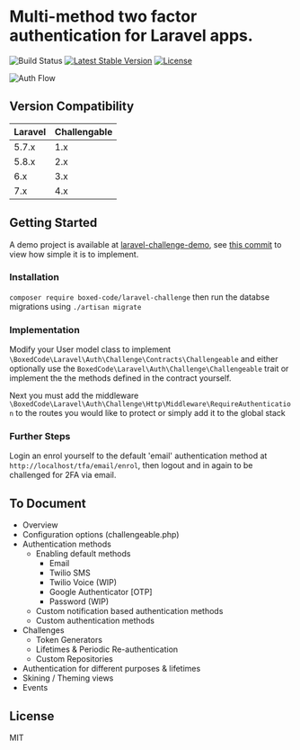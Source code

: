 # Multi-method two factor authentication for Laravel apps.
![Build Status](https://travis-ci.com/boxed-code/laravel-challenge.svg?branch=4.x)
[![Latest Stable Version](https://poser.pugx.org/boxed-code/laravel-challenge/v/stable)](https://packagist.org/packages/boxed-code/laravel-challenge)
[![License](https://poser.pugx.org/boxed-code/laravel-challenge/license)](https://packagist.org/packages/boxed-code/laravel-challenge)

![Auth Flow](https://boxedcode.uk/challenge.gif)

## Version Compatibility

 Laravel  | Challengable
:---------|:----------
 5.7.x    | 1.x
 5.8.x    | 2.x
 6.x      | 3.x
 7.x      | 4.x

## Getting Started
A demo project is available at [laravel-challenge-demo](https://github.com/boxed-code/laravel-challenge-demo), see [this commit](https://github.com/boxed-code/laravel-challenge-demo/commit/e7d83c6a719ddafb9412f1aef3285f3bf5a36e55) to view how simple it is to implement.

### Installation
`composer require boxed-code/laravel-challenge` then run the databse migrations using `./artisan migrate`

### Implementation
Modify your User model class to implement `\BoxedCode\Laravel\Auth\Challenge\Contracts\Challengeable` and either optionally use the `BoxedCode\Laravel\Auth\Challenge\Challengeable` trait or implement the the methods defined in the contract yourself.

Next you must add the middleware `\BoxedCode\Laravel\Auth\Challenge\Http\Middleware\RequireAuthentication` to the routes you would like to protect or simply add it to the global stack

### Further Steps
Login an enrol yourself to the default 'email' authentication method at `http://localhost/tfa/email/enrol`, then logout and in again to be challenged for 2FA via email.

 ## To Document
 - Overview
 - Configuration options (challengeable.php)
 - Authentication methods
    - Enabling default methods
        - Email
        - Twilio SMS
        - Twilio Voice (WIP)
        - Google Authenticator [OTP]
        - Password (WIP)
    - Custom notification based authentication methods
    - Custom authentication methods
- Challenges
    - Token Generators
    - Lifetimes & Periodic Re-authentication
    - Custom Repositories
 - Authentication for different purposes & lifetimes
 - Skining / Theming views
 - Events

## License
MIT